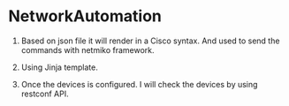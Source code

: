 # NetworkAutomation

1. Based on json file it will render in a Cisco syntax. And used to send the commands with netmiko framework.

2. Using Jinja template.

3. Once the devices is configured. I will check the devices by using restconf API.
